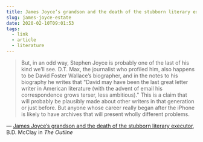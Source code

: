 ```yaml
---
title: James Joyce’s grandson and the death of the stubborn literary executor
slug: james-joyce-estate
date: 2020-02-10T09:01:53
tags:
  - link
  - article
  - literature
---
```


> But, in an odd way, Stephen Joyce is probably one of the last of his kind we’ll see. D.T. Max, the journalist who profiled him, also happens to be David Foster Wallace’s biographer, and in the notes to his biography he writes that "﻿David may have been the last great letter writer in American literature (with the advent of email his correspondence grows terser, less ambitious)." This is a claim that will probably be plausibly made about other writers in that generation or just before. But anyone whose career really began after the iPhone is likely to have archives that will present wholly different problems.

&mdash; [James Joyce’s grandson and the death of the stubborn literary executor](https://theoutline.com/post/8603/stephen-joyce-james-joyce-literary-estate), B.D. McClay in _The Outline_
